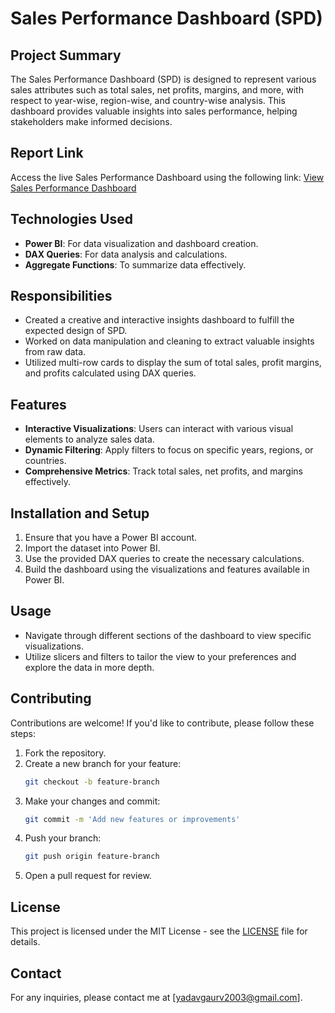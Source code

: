 
# Sales Performance Dashboard (SPD)

## Project Summary
The Sales Performance Dashboard (SPD) is designed to represent various sales attributes such as total sales, net profits, margins, and more, with respect to year-wise, region-wise, and country-wise analysis. This dashboard provides valuable insights into sales performance, helping stakeholders make informed decisions.

## Report Link
Access the live Sales Performance Dashboard using the following link:
[View Sales Performance Dashboard](https://app.powerbi.com/view?r=eyJrIjoiMDU5NTRlYzItM2NhMy00ODU3LThhMTMtNjhkMTg4MGI5ZDA2IiwidCI6ImJhZjMzMTIwLTQ1MDktNDRjMS1iZjhlLTQxOGFmMTQ0MGZhYSJ9)

## Technologies Used
- **Power BI**: For data visualization and dashboard creation.
- **DAX Queries**: For data analysis and calculations.
- **Aggregate Functions**: To summarize data effectively.

## Responsibilities
- Created a creative and interactive insights dashboard to fulfill the expected design of SPD.
- Worked on data manipulation and cleaning to extract valuable insights from raw data.
- Utilized multi-row cards to display the sum of total sales, profit margins, and profits calculated using DAX queries.

## Features
- **Interactive Visualizations**: Users can interact with various visual elements to analyze sales data.
- **Dynamic Filtering**: Apply filters to focus on specific years, regions, or countries.
- **Comprehensive Metrics**: Track total sales, net profits, and margins effectively.

## Installation and Setup
1. Ensure that you have a Power BI account.
2. Import the dataset into Power BI.
3. Use the provided DAX queries to create the necessary calculations.
4. Build the dashboard using the visualizations and features available in Power BI.

## Usage
- Navigate through different sections of the dashboard to view specific visualizations.
- Utilize slicers and filters to tailor the view to your preferences and explore the data in more depth.

## Contributing
Contributions are welcome! If you'd like to contribute, please follow these steps:

1. Fork the repository.
2. Create a new branch for your feature:
   ```bash
   git checkout -b feature-branch
   ```
3. Make your changes and commit:
   ```bash
   git commit -m 'Add new features or improvements'
   ```
4. Push your branch:
   ```bash
   git push origin feature-branch
   ```
5. Open a pull request for review.

## License
This project is licensed under the MIT License - see the [LICENSE](LICENSE) file for details.

## Contact
For any inquiries, please contact me at [yadavgaurv2003@gmail.com].
